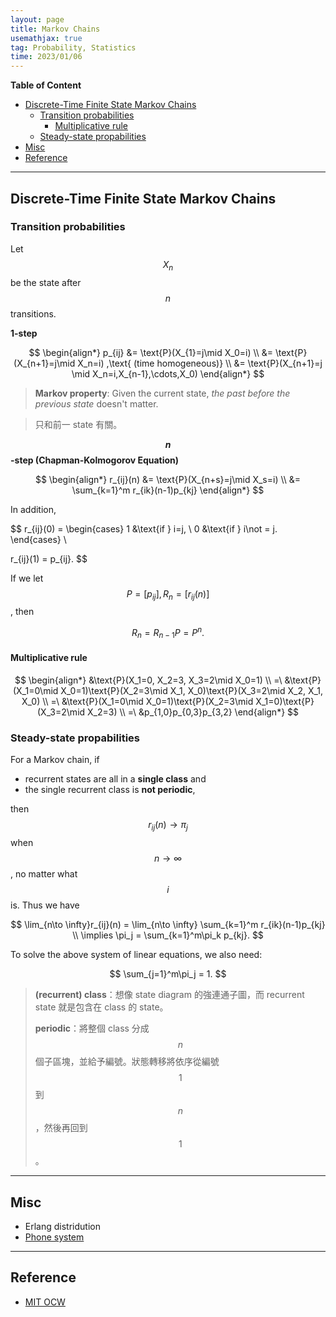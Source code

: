 ```yaml
---
layout: page
title: Markov Chains
usemathjax: true
tag: Probability, Statistics
time: 2023/01/06
---
```


**Table of Content**
- [Discrete-Time Finite State Markov Chains](#discrete-time-finite-state-markov-chains)
  - [Transition probabilities](#transition-probabilities)
    - [Multiplicative rule](#multiplicative-rule)
  - [Steady-state propabilities](#steady-state-propabilities)
- [Misc](#misc)
- [Reference](#reference)

---

## Discrete-Time Finite State Markov Chains
### Transition probabilities

Let $$X_n$$ be the state after $$n$$ transitions.

**1-step**

$$
\begin{align*}
p_{ij} &= \text{P}(X_{1}=j\mid X_0=i) \\
&= \text{P}(X_{n+1}=j\mid X_n=i) ,\text{ (time homogeneous)} \\
&= \text{P}(X_{n+1}=j \mid X_n=i,X_{n-1},\cdots,X_0)
\end{align*}
$$

> **Markov property**: Given the current state, *the past before the previous state* doesn't matter.

> 只和前一 state 有關。

**$$n$$-step (Chapman-Kolmogorov Equation)**

$$
\begin{align*}
  r_{ij}(n) &= \text{P}(X_{n+s}=j\mid X_s=i) \\
  &= \sum_{k=1}^m r_{ik}(n-1)p_{kj}
\end{align*}
$$

In addition, 

$$
r_{ij}(0) = \begin{cases}
  1 &\text{if } i=j, \\
  0 &\text{if } i\not = j.
\end{cases} \\

r_{ij}(1) = p_{ij}.
$$

If we let $$P = \big[p_{ij}\big], R_n = \big[r_{ij}(n)\big]$$, then

$$
R_n = R_{n-1}P = P^n.
$$

#### Multiplicative rule

$$
\begin{align*}
  &\text{P}(X_1=0, X_2=3, X_3=2\mid X_0=1)  \\ 
  =\ &\text{P}(X_1=0\mid X_0=1)\text{P}(X_2=3\mid X_1, X_0)\text{P}(X_3=2\mid X_2, X_1, X_0) \\
  =\ &\text{P}(X_1=0\mid X_0=1)\text{P}(X_2=3\mid X_1=0)\text{P}(X_3=2\mid X_2=3) \\
  =\ &p_{1,0}p_{0,3}p_{3,2}
\end{align*}
$$

### Steady-state propabilities

For a Markov chain, if 

- recurrent states are all in a **single class** and 
- the single recurrent class is **not periodic**,

then $$r_{ij}(n) \to \pi_j$$ when $$n\to \infty$$, no matter what $$i$$ is. Thus we have

$$
\lim_{n\to \infty}r_{ij}(n) = \lim_{n\to \infty} \sum_{k=1}^m r_{ik}(n-1)p_{kj} \\
\implies \pi_j = \sum_{k=1}^m\pi_k p_{kj}.
$$

To solve the above system of linear equations, we also need:

$$
\sum_{j=1}^m\pi_j = 1.
$$

> **(recurrent) class**：想像 state diagram 的強連通子圖，而 recurrent state 就是包含在 class 的 state。
> 
> **periodic**：將整個 class 分成 $$n$$ 個子區塊，並給予編號。狀態轉移將依序從編號 $$1$$ 到 $$n$$，然後再回到 $$1$$。

---

## Misc
- Erlang distridution
- [Phone system](https://ocw.mit.edu/courses/res-6-012-introduction-to-probability-spring-2018/resources/design-of-a-phone-system/)

---

## Reference

- [MIT OCW](https://ocw.mit.edu/courses/res-6-012-introduction-to-probability-spring-2018/pages/part-iii-random-processes/)